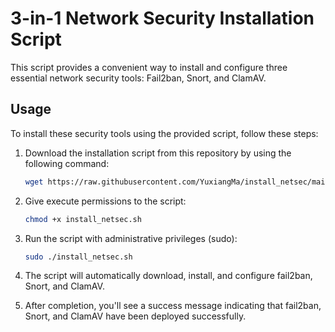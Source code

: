 # 3-in-1 Network Security Installation Script

This script provides a convenient way to install and configure three essential network security tools: Fail2ban, Snort, and ClamAV.

## Usage

To install these security tools using the provided script, follow these steps:

1. Download the installation script from this repository by using the following command:

    ```bash
    wget https://raw.githubusercontent.com/YuxiangMa/install_netsec/main/install_netsec.sh
    ```

2. Give execute permissions to the script:

    ```bash
    chmod +x install_netsec.sh
    ```

3. Run the script with administrative privileges (sudo):

    ```bash
    sudo ./install_netsec.sh
    ```

4. The script will automatically download, install, and configure fail2ban, Snort, and ClamAV.

5. After completion, you'll see a success message indicating that fail2ban, Snort, and ClamAV have been deployed successfully.
